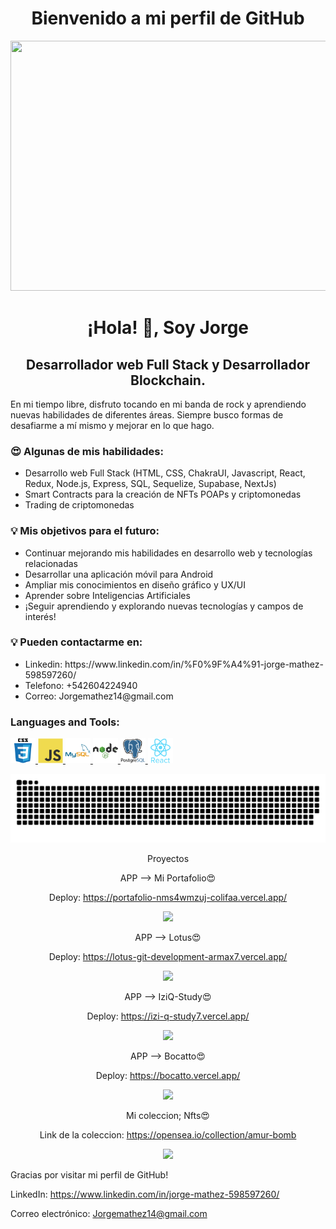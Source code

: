 <!DOCTYPE html>
<html>
  <head>
    <meta charset="UTF-8">
    <h1 align="center" >Bienvenido a mi perfil de GitHub</h1>
  </head>
  <body>
    <p align="center">
    <img src="https://d3lkc3n5th01x7.cloudfront.net/wp-content/uploads/2021/08/04022409/WHAT-IS-BLOCKCHAIN.png" width="800" height="400"/>
  </p>
    <h1 align="center">¡Hola! 👋, Soy Jorge</h1> 
    <h2 align="center">Desarrollador web Full Stack y Desarrollador Blockchain.</h2>

En mi tiempo libre, disfruto tocando en mi banda de rock y aprendiendo nuevas habilidades de diferentes áreas. Siempre busco formas de desafiarme a mí mismo y mejorar en lo que hago.</p>

<h3>😍 Algunas de mis habilidades:</h3>

<ul>
  <li>Desarrollo web Full Stack (HTML, CSS, ChakraUI, Javascript, React, Redux, Node.js, Express, SQL, Sequelize, Supabase, NextJs)</li>
  <li>Smart Contracts para la creación de NFTs POAPs y criptomonedas</li>
  <li>Trading de criptomonedas</li>
</ul>

<h3>💡  Mis objetivos para el futuro:</h3>
<ul>
  <li>Continuar mejorando mis habilidades en desarrollo web y tecnologías relacionadas</li>
  <li>Desarrollar una aplicación móvil para Android</li>
  <li>Ampliar mis conocimientos en diseño gráfico y UX/UI</li>
  <li>Aprender sobre Inteligencias Artificiales</li>
  <li>¡Seguir aprendiendo y explorando nuevas tecnologías y campos de interés!</li>
</ul>

<h3>💡 Pueden contactarme en:</h3>
<ul>
  <li>Linkedin: https://www.linkedin.com/in/%F0%9F%A4%91-jorge-mathez-598597260/</li>
  <li>Telefono: +542604224940</li>
  <li>Correo: Jorgemathez14@gmail.com</li>
</ul>

<h3 align="left">Languages and Tools:</h3>
<p align="left">
  <a href="https://www.w3schools.com/css/" target="_blank" rel="noreferrer">
    <img src="https://raw.githubusercontent.com/devicons/devicon/master/icons/css3/css3-original-wordmark.svg" alt="css3" width="40" height="40"/>
  </a>
  <a href="https://developer.mozilla.org/en-US/docs/Web/JavaScript" target="_blank" rel="noreferrer">
    <img src="https://raw.githubusercontent.com/devicons/devicon/master/icons/javascript/javascript-original.svg" alt="javascript" width="40" height="40"/>
  </a>
  <a href="https://www.mysql.com/" target="_blank" rel="noreferrer">
    <img src="https://raw.githubusercontent.com/devicons/devicon/master/icons/mysql/mysql-original-wordmark.svg" alt="mysql" width="40" height="40"/>
  </a>
  <a href="https://nodejs.org" target="_blank" rel="noreferrer">
    <img src="https://raw.githubusercontent.com/devicons/devicon/master/icons/nodejs/nodejs-original-wordmark.svg" alt="nodejs" width="40" height="40"/>
  </a>
  <a href="https://www.postgresql.org" target="_blank" rel="noreferrer">
    <img src="https://raw.githubusercontent.com/devicons/devicon/master/icons/postgresql/postgresql-original-wordmark.svg" alt="postgresql" width="40" height="40"/>
  </a>
  <a href="https://reactjs.org/" target="_blank" rel="noreferrer">
    <img src="https://raw.githubusercontent.com/devicons/devicon/master/icons/react/react-original-wordmark.svg" alt="react" width="40" height="40"/>
  </a>
</p>

<p align="center">
  <img src="https://github.com/1999AZZAR/1999AZZAR/raw/main/resources/img/grid-snake.svg" />
</p>
  

<p align="center">Proyectos</p>
<p align="center">APP --&gt; Mi Portafolio😍</p>
<p align="center" >Deploy: <a href="https://portafolio-colifaa.vercel.app/">https://portafolio-nms4wmzuj-colifaa.vercel.app/</a></p>
  <p align="center">
  <img src=
       "https://github.com/Colifaa/Colifaa/assets/104874818/c45d44c1-4467-490f-b4f5-123d1c196dbb"/>
</p>


<p align="center">APP --&gt; Lotus😍</p>
<p align="center" >Deploy: <a href="https://lotus-git-development-armax7.vercel.app/">https://lotus-git-development-armax7.vercel.app/</a></p>
<p align="center">
  <img src="https://user-images.githubusercontent.com/95050756/234685679-2d9495f1-4ce4-4084-83dd-34deb9e6ba1f.png" />
</p>

<p align="center">APP --&gt; IziQ-Study😍</p>
<p align="center" >Deploy: <a href="https://izi-q-study7.vercel.app/">https://izi-q-study7.vercel.app/</a></p>
<p align="center">
  <img src="https://github.com/Colifaa/Colifaa/assets/104874818/616ccdeb-c413-4de9-8927-7e3b37a3bd27"/>
</p>


<p align="center">APP --&gt; Bocatto😍</p>
<p align="center" >Deploy: <a href="https://bocatto.vercel.app/">https://bocatto.vercel.app/</a></p>
<p align="center">
  <img src="https://github.com/Colifaa/Colifaa/assets/104874818/6108fa67-0611-4817-a44a-b33894c52979"
/>
</p>

<p align="center">Mi coleccion; Nfts😍</p>
<p align="center" >Link de la coleccion: <a href="https://opensea.io/collection/amur-bomb">https://opensea.io/collection/amur-bomb</a></p>
<p align="center">
  <img src="https://github.com/Colifaa/Colifaa/assets/104874818/ca17d91b-4649-4844-a276-95e6f843d47e"
/>
</p>





<p>Gracias por visitar mi perfil de GitHub!</p>
<p>LinkedIn: <a href="https://www.linkedin.com/in/jorge-mathez-598597260/">https://www.linkedin.com/in/jorge-mathez-598597260/</a></p>
<p>Correo electrónico: <a href="mailto:Jorgemathez14@gmail.com">Jorgemathez14@gmail.com</a></p>

